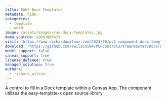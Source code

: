 ```yaml
---
title: RAW! Docx Templates
metadate: hide
categories:
  - template
  - word
image: /assets/images/raw-docx-templates.jpg
demo_youtube: eQQh2QKYo2Y
visit: 'https://www.richardawilson.com/2023/09/pcf-component-docx-templates-in-canvas.html'
download: 'https://github.com/rwilson504/PCFControls/tree/master/DocxTemplatesCanvas'
model_support: false
canvas_support: true
license_defined: true
managed_solution: true
authors:
  - richard_wilson
---
```

A control to fill in a Docx template within a Canvas App. The component utilizes the easy-template-x open source library.
